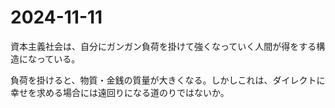 # 2024-11-11

資本主義社会は、自分にガンガン負荷を掛けて強くなっていく人間が得をする構造になっている。

負荷を掛けると、物質・金銭の質量が大きくなる。しかしこれは、ダイレクトに幸せを求める場合には遠回りになる道のりではないか。